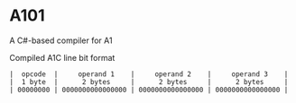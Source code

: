 # A101
A C#-based compiler for A1

Compiled A1C line bit format
```
|  opcode  |     operand 1    |     operand 2    |     operand 3    |
|  1 byte  |      2 bytes     |      2 bytes     |      2 bytes     |
| 00000000 | 0000000000000000 | 0000000000000000 | 0000000000000000 |
```
